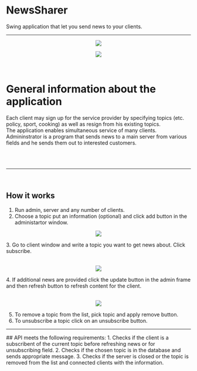 # NewsSharer
Swing application that let you send news to your clients.

<hr>

<p align="center">
  <img src=https://user-images.githubusercontent.com/74014874/166149786-f415e370-72d8-4418-bd97-ce9a750ba58c.png
   >
</p>

<p align="center">
  <img src=https://user-images.githubusercontent.com/74014874/166149828-b7504074-6293-427c-be71-e307e4c550c2.png
   >
</p>

<br />

# General information about the application
<p> 
Each client may sign up for the service provider by specifying topics (etc. policy, sport, cooking) as well as resign from his existing topics. </br>
The application enables simultaneous service of many clients. Admininstrator is a program that sends news to a main server from various fields and he sends them out to interested customers. 
</p>

<br />
<br />
<hr>
<br />

## How it works

  1. Run admin, server and any number of clients.
  2. Choose a topic put an information (optional) and click add button in the administartor window.
<p align="center">
  <img src=https://user-images.githubusercontent.com/74014874/166155180-6a8d06dd-547f-455e-8e55-a60dd90e4fca.png
   >
</p>
  3. Go to client window and write a topic you want to get news about. Click subscribe.
<p align="center">
<br />
  <img src=https://user-images.githubusercontent.com/74014874/166155215-552c2f93-7596-47f3-9937-b5b40e4fb80f.png
   >
</p>
  4. If additional news are provided click the update button in the admin frame and then refresh button to refresh content for the client.
<p align="center"> 
<br />
  <img src=https://user-images.githubusercontent.com/74014874/166154892-ad6c42a6-3f14-4abb-af6a-ac3b84918d82.png
   >
</p>

  5. To remove a topic from the list, pick topic and apply remove button.
  6. To unsubscribe a topic click on an unsubscribe button.

<hr>
 ## API meets the following requirements:
  1. Checks if the client is a subscribent of the current topic before refreshing news or for unsubscribing field.
  2. Checks if the chosen topic is in the database and sends appropriate message.
  3. Checks if the server is closed or the topic is removed from the list and connected clients with the information.
